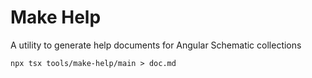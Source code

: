 # Make Help

A utility to generate help documents for Angular Schematic collections

```
npx tsx tools/make-help/main > doc.md
```